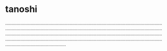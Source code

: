 # tanoshi
................................................................................................................................................................................................................................................................................................................................................................................................................................................................................................................................................................